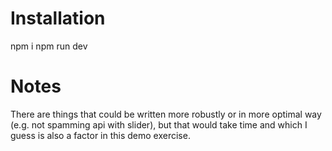 # Installation
npm i
npm run dev

# Notes
There are things that could be written more robustly or in more optimal way (e.g. not spamming api with slider), but that would take time and which I guess is also a factor in this demo exercise. 